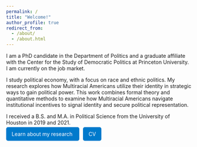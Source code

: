 ```yaml
---
permalink: /
title: "Welcome!"
author_profile: true
redirect_from: 
  - /about/
  - /about.html
---
```


I am a PhD candidate in the Department of Politics and a graduate affiliate with the Center for the Study of Democratic Politics at Princeton University. I am currently on the job market.  

I study political economy, with a focus on race and ethnic politics. My research explores how Multiracial Americans utilize their identity in strategic ways to gain political power. This work combines formal theory and quantitative methods to examine how Multiracial Americans navigate institutional incentives to signal identity and secure political representation.  

I received a B.S. and M.A. in Political Science from the University of Houston in 2019 and 2021.

<a href="/publications" style="padding:10px 15px; background:#007acc; color:white; text-decoration:none; border-radius:5px; margin-right: 10px;">
  <i class="fas fa-book"></i> Learn about my research
</a>

<a href="/files/JohnsonI_CV.pdf" style="padding:10px 15px; background:#007acc; color:white; text-decoration:none; border-radius:5px;">
  <i class="fas fa-file-pdf"></i> CV
</a>




